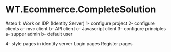 # WT.Ecommerce.CompleteSolution

#step 1:
 Work on IDP (Identity Server)
  1- configure project
  2- configure clients 
      a- mvc client 
	  b- API client
	  c- Javascript client
  3- configure principles
     a- supper admin
	 b- default user
	 
  4- style pages in identity server
     Login pages
	 Register pages
	 
  
	  